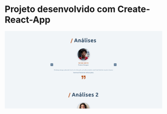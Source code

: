 # Projeto desenvolvido com Create-React-App

![Imagem](https://github.com/MunrraMT/react-tutorial-and-projects-course/blob/main/secao-5/slider/public/print.png)

